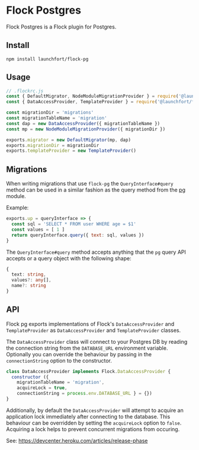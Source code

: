 # Flock Postgres

Flock Postgres is a Flock plugin for Postgres.

## Install

```
npm install launchfort/flock-pg
```

## Usage

```js
// .flockrc.js
const { DefaultMigrator, NodeModuleMigrationProvider } = require('@launchfort/flock')
const { DataAccessProvider, TemplateProvider } = require('@launchfort/flock-pg')

const migrationDir = 'migrations'
const migrationTableName = 'migration'
const dap = new DataAccessProvider({ migrationTableName })
const mp = new NodeModuleMigrationProvider({ migrationDir })

exports.migrator = new DefaultMigrator(mp, dap)
exports.migrationDir = migrationDir
exports.templateProvider = new TemplateProvider()

```

## Migrations

When writing migrations that use `flock-pg` the `QueryInterface#query`
method can be used in a similar fashion as the query method from the [pg](https://node-postgres.com/features/queries)
module.

Example:
```js
exports.up = queryInterface => {
  const sql = 'SELECT * FROM user WHERE age = $1'
  const values = [ 1 ]
  return queryInterface.query({ text: sql, values })
}
```

The `QueryInterface#query` method accepts anything that the `pg` query API accepts or a query object
with the following shape:

```ts
{
  text: string,
  values?: any[],
  name?: string
}
```

## API

Flock pg exports implementations of Flock's `DataAccessProvider` and `TemplateProvider`
as `DataAccessProvider` and `TemplateProvider` classes.

The `DataAccessProvider` class will connect to your Postgres DB by reading
the connection string from the `DATABASE_URL` environment variable. Optionally you
can override the behaviour by passing in the `connectionString` option to the
constructor.

```js
class DataAccessProvider implements Flock.DataAccessProvider {
  constructor ({
    migrationTableName = 'migration',
    acquireLock = true,
    connectionString = process.env.DATABASE_URL } = {})
}
```

Additionally, by default the `DataAccessProvider` will attempt to acquire an
application lock immediately after connecting to the database. This behaviour
can be overridden by setting the `acquireLock` option to `false`. Acquiring a
lock helps to prevent concurrent migrations from occuring.

See: https://devcenter.heroku.com/articles/release-phase
